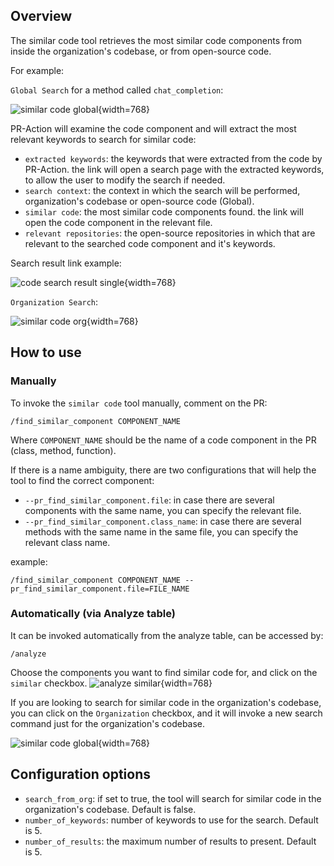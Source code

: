 ## Overview
The similar code tool retrieves the most similar code components from inside the organization's codebase, or from open-source code.

For example:

`Global Search` for a method called `chat_completion`:

![similar code global](https://khulnasoft.com/images/pr_action/similar_code_global2.png){width=768}


PR-Action will examine the code component and will extract the most relevant keywords to search for similar code:

- `extracted keywords`: the keywords that were extracted from the code by PR-Action. the link will open a search page with the extracted keywords, to allow the user to modify the search if needed.
- `search context`: the context in which the search will be performed, organization's codebase or open-source code (Global).
- `similar code`: the most similar code components found. the link will open the code component in the relevant file.
- `relevant repositories`: the open-source repositories in which that are relevant to the searched code component and it's keywords.

Search result link example:

![code search result single](https://khulnasoft.com/images/pr_action/code_search_result_single.png){width=768}


`Organization Search`:

![similar code org](https://khulnasoft.com/images/pr_action/similar_code_org.png){width=768}


## How to use
### Manually
To invoke the `similar code` tool manually, comment on the PR:
```
/find_similar_component COMPONENT_NAME
```
Where `COMPONENT_NAME` should be the name of a code component in the PR (class, method, function).

If there is a name ambiguity, there are two configurations that will help the tool to find the correct component:

- `--pr_find_similar_component.file`: in case there are several components with the same name, you can specify the relevant file.
- `--pr_find_similar_component.class_name`: in case there are several methods with the same name in the same file, you can specify the relevant class name.

example:
```
/find_similar_component COMPONENT_NAME --pr_find_similar_component.file=FILE_NAME
```

### Automatically (via Analyze table)
It can be invoked automatically from the analyze table, can be accessed by:
```
/analyze
```
Choose the components you want to find similar code for, and click on the `similar` checkbox.
![analyze similar](https://khulnasoft.com/images/pr_action/analyze_similar.png){width=768}

If you are looking to search for similar code in the organization's codebase, you can click on the `Organization` checkbox, and it will invoke a new search command just for the organization's codebase. 

![similar code global](https://khulnasoft.com/images/pr_action/similar_code_global.png){width=768}


## Configuration options

- `search_from_org`: if set to true, the tool will search for similar code in the organization's codebase. Default is false.
- `number_of_keywords`: number of keywords to use for the search. Default is 5.
- `number_of_results`: the maximum number of results to present. Default is 5.
